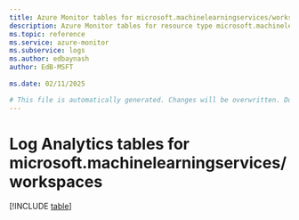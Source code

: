```yaml
---
title: Azure Monitor tables for microsoft.machinelearningservices/workspaces
description: Azure Monitor tables for resource type microsoft.machinelearningservices/workspaces
ms.topic: reference
ms.service: azure-monitor
ms.subservice: logs
ms.author: edbaynash
author: EdB-MSFT
   
ms.date: 02/11/2025

# This file is automatically generated. Changes will be overwritten. Do not change this file directly.
---
```


# Log Analytics tables for microsoft.machinelearningservices/workspaces  

[!INCLUDE [table](~/reusable-content/ce-skilling/azure/includes/azure-monitor/reference/tables/microsoft-machinelearningservices_workspaces-include.md)]

